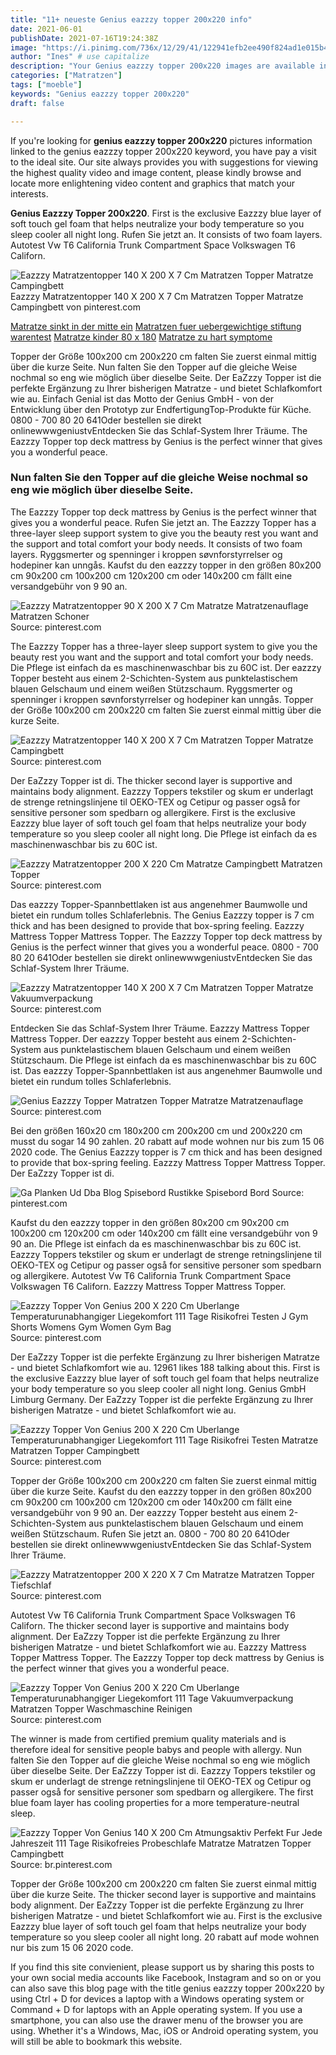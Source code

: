 ```yaml
---
title: "11+ neueste Genius eazzzy topper 200x220 info"
date: 2021-06-01
publishDate: 2021-07-16T19:24:38Z
image: "https://i.pinimg.com/736x/12/29/41/122941efb2ee490f824ad1e015b4a1f4.jpg"
author: "Ines" # use capitalize
description: "Your Genius eazzzy topper 200x220 images are available in this site. Genius eazzzy topper 200x220 are a topic that is being searched for and liked by netizens today. You can Download the Genius eazzzy topper 200x220 files here. Get all royalty-free photos."
categories: ["Matratzen"]
tags: ["moeble"]
keywords: "Genius eazzzy topper 200x220"
draft: false

---
```


If you're looking for **genius eazzzy topper 200x220** pictures information linked to the genius eazzzy topper 200x220 keyword, you have pay a visit to the ideal  site. Our site always  provides you with  suggestions  for viewing  the highest  quality video and image  content, please kindly browse and locate more enlightening video content and graphics that match your interests.

**Genius Eazzzy Topper 200x220**. First is the exclusive Eazzzy blue layer of soft touch gel foam that helps neutralize your body temperature so you sleep cooler all night long. Rufen Sie jetzt an. It consists of two foam layers. Autotest Vw T6 California Trunk Compartment Space Volkswagen T6 Californ.

![Eazzzy Matratzentopper 140 X 200 X 7 Cm Matratzen Topper Matratze Campingbett](https://i.pinimg.com/736x/57/61/f8/5761f87f258331e278c60bffb7ce9c20.jpg "Eazzzy Matratzentopper 140 X 200 X 7 Cm Matratzen Topper Matratze Campingbett")
Eazzzy Matratzentopper 140 X 200 X 7 Cm Matratzen Topper Matratze Campingbett von pinterest.com

[Matratze sinkt in der mitte ein](/matratze-sinkt-in-der-mitte-ein/)
[Matratzen fuer uebergewichtige stiftung warentest](/matratzen-fuer-uebergewichtige-stiftung-warentest/)
[Matratze kinder 80 x 180](/matratze-kinder-80-x-180/)
[Matratze zu hart symptome](/matratze-zu-hart-symptome/)

Topper der Größe 100x200 cm 200x220 cm falten Sie zuerst einmal mittig über die kurze Seite. Nun falten Sie den Topper auf die gleiche Weise nochmal so eng wie möglich über dieselbe Seite. Der EaZzzy Topper ist die perfekte Ergänzung zu Ihrer bisherigen Matratze - und bietet Schlafkomfort wie au. Einfach Genial ist das Motto der Genius GmbH - von der Entwicklung über den Prototyp zur EndfertigungTop-Produkte für Küche. 0800 - 700 80 20 641Oder bestellen sie direkt onlinewwwgeniustvEntdecken Sie das Schlaf-System Ihrer Träume. The Eazzzy Topper top deck mattress by Genius is the perfect winner that gives you a wonderful peace.

### Nun falten Sie den Topper auf die gleiche Weise nochmal so eng wie möglich über dieselbe Seite.

The Eazzzy Topper top deck mattress by Genius is the perfect winner that gives you a wonderful peace. Rufen Sie jetzt an. The Eazzzy Topper has a three-layer sleep support system to give you the beauty rest you want and the support and total comfort your body needs. It consists of two foam layers. Ryggsmerter og spenninger i kroppen søvnforstyrrelser og hodepiner kan unngås. Kaufst du den eazzzy topper in den größen 80x200 cm 90x200 cm 100x200 cm 120x200 cm oder 140x200 cm fällt eine versandgebühr von 9 90 an.


![Eazzzy Matratzentopper 90 X 200 X 7 Cm Matratze Matratzenauflage Matratzen Schoner](https://i.pinimg.com/originals/88/ff/2b/88ff2bf9c749182b4365fea889a80b44.jpg "Eazzzy Matratzentopper 90 X 200 X 7 Cm Matratze Matratzenauflage Matratzen Schoner")
Source: pinterest.com

The Eazzzy Topper has a three-layer sleep support system to give you the beauty rest you want and the support and total comfort your body needs. Die Pflege ist einfach da es maschinenwaschbar bis zu 60C ist. Der eazzzy Topper besteht aus einem 2-Schichten-System aus punktelastischem blauen Gelschaum und einem weißen Stützschaum. Ryggsmerter og spenninger i kroppen søvnforstyrrelser og hodepiner kan unngås. Topper der Größe 100x200 cm 200x220 cm falten Sie zuerst einmal mittig über die kurze Seite.

![Eazzzy Matratzentopper 140 X 200 X 7 Cm Matratzen Topper Matratze Campingbett](https://i.pinimg.com/736x/57/61/f8/5761f87f258331e278c60bffb7ce9c20.jpg "Eazzzy Matratzentopper 140 X 200 X 7 Cm Matratzen Topper Matratze Campingbett")
Source: pinterest.com

Der EaZzzy Topper ist di. The thicker second layer is supportive and maintains body alignment. Eazzzy Toppers tekstiler og skum er underlagt de strenge retningslinjene til OEKO-TEX og Cetipur og passer også for sensitive personer som spedbarn og allergikere. First is the exclusive Eazzzy blue layer of soft touch gel foam that helps neutralize your body temperature so you sleep cooler all night long. Die Pflege ist einfach da es maschinenwaschbar bis zu 60C ist.

![Eazzzy Matratzentopper 200 X 220 Cm Matratze Campingbett Matratzen Topper](https://i.pinimg.com/originals/5a/a8/6d/5aa86de7e5856d41f3efb9069698a588.jpg "Eazzzy Matratzentopper 200 X 220 Cm Matratze Campingbett Matratzen Topper")
Source: pinterest.com

Das eazzzy Topper-Spannbettlaken ist aus angenehmer Baumwolle und bietet ein rundum tolles Schlaferlebnis. The Genius Eazzzy topper is 7 cm thick and has been designed to provide that box-spring feeling. Eazzzy Mattress Topper Mattress Topper. The Eazzzy Topper top deck mattress by Genius is the perfect winner that gives you a wonderful peace. 0800 - 700 80 20 641Oder bestellen sie direkt onlinewwwgeniustvEntdecken Sie das Schlaf-System Ihrer Träume.

![Eazzzy Matratzentopper 140 X 200 X 7 Cm Matratzen Topper Matratze Vakuumverpackung](https://i.pinimg.com/736x/08/89/13/088913b50cfed321605a90188297fe01.jpg "Eazzzy Matratzentopper 140 X 200 X 7 Cm Matratzen Topper Matratze Vakuumverpackung")
Source: pinterest.com

Entdecken Sie das Schlaf-System Ihrer Träume. Eazzzy Mattress Topper Mattress Topper. Der eazzzy Topper besteht aus einem 2-Schichten-System aus punktelastischem blauen Gelschaum und einem weißen Stützschaum. Die Pflege ist einfach da es maschinenwaschbar bis zu 60C ist. Das eazzzy Topper-Spannbettlaken ist aus angenehmer Baumwolle und bietet ein rundum tolles Schlaferlebnis.

![Genius Eazzzy Topper Matratzen Topper Matratze Matratzenauflage](https://i.pinimg.com/736x/84/4f/95/844f95365612dbc2279391dc427f0687.jpg "Genius Eazzzy Topper Matratzen Topper Matratze Matratzenauflage")
Source: pinterest.com

Bei den größen 160x20 cm 180x200 cm 200x200 cm und 200x220 cm musst du sogar 14 90 zahlen. 20 rabatt auf mode wohnen nur bis zum 15 06 2020 code. The Genius Eazzzy topper is 7 cm thick and has been designed to provide that box-spring feeling. Eazzzy Mattress Topper Mattress Topper. Der EaZzzy Topper ist di.

![Ga Planken Ud Dba Blog Spisebord Rustikke Spisebord Bord](https://i.pinimg.com/originals/17/61/32/1761321404f6c3a218b7ae5db940ee81.jpg "Ga Planken Ud Dba Blog Spisebord Rustikke Spisebord Bord")
Source: pinterest.com

Kaufst du den eazzzy topper in den größen 80x200 cm 90x200 cm 100x200 cm 120x200 cm oder 140x200 cm fällt eine versandgebühr von 9 90 an. Die Pflege ist einfach da es maschinenwaschbar bis zu 60C ist. Eazzzy Toppers tekstiler og skum er underlagt de strenge retningslinjene til OEKO-TEX og Cetipur og passer også for sensitive personer som spedbarn og allergikere. Autotest Vw T6 California Trunk Compartment Space Volkswagen T6 Californ. Eazzzy Mattress Topper Mattress Topper.

![Eazzzy Topper Von Genius 200 X 220 Cm Uberlange Temperaturunabhangiger Liegekomfort 111 Tage Risikofrei Testen J Gym Shorts Womens Gym Women Gym Bag](https://i.pinimg.com/originals/5f/29/c9/5f29c94fa27845340d3bfd4b06fdf05f.jpg "Eazzzy Topper Von Genius 200 X 220 Cm Uberlange Temperaturunabhangiger Liegekomfort 111 Tage Risikofrei Testen J Gym Shorts Womens Gym Women Gym Bag")
Source: pinterest.com

Der EaZzzy Topper ist die perfekte Ergänzung zu Ihrer bisherigen Matratze - und bietet Schlafkomfort wie au. 12961 likes 188 talking about this. First is the exclusive Eazzzy blue layer of soft touch gel foam that helps neutralize your body temperature so you sleep cooler all night long. Genius GmbH Limburg Germany. Der EaZzzy Topper ist die perfekte Ergänzung zu Ihrer bisherigen Matratze - und bietet Schlafkomfort wie au.

![Eazzzy Topper Von Genius 200 X 220 Cm Uberlange Temperaturunabhangiger Liegekomfort 111 Tage Risikofrei Testen Matratze Matratzen Topper Campingbett](https://i.pinimg.com/originals/e6/25/9f/e6259fc018edaf0248866ca8ca9c5bd5.jpg "Eazzzy Topper Von Genius 200 X 220 Cm Uberlange Temperaturunabhangiger Liegekomfort 111 Tage Risikofrei Testen Matratze Matratzen Topper Campingbett")
Source: pinterest.com

Topper der Größe 100x200 cm 200x220 cm falten Sie zuerst einmal mittig über die kurze Seite. Kaufst du den eazzzy topper in den größen 80x200 cm 90x200 cm 100x200 cm 120x200 cm oder 140x200 cm fällt eine versandgebühr von 9 90 an. Der eazzzy Topper besteht aus einem 2-Schichten-System aus punktelastischem blauen Gelschaum und einem weißen Stützschaum. Rufen Sie jetzt an. 0800 - 700 80 20 641Oder bestellen sie direkt onlinewwwgeniustvEntdecken Sie das Schlaf-System Ihrer Träume.

![Eazzzy Matratzentopper 200 X 220 X 7 Cm Matratze Matratzen Topper Tiefschlaf](https://i.pinimg.com/736x/cf/79/84/cf79841872a0f32e70c50dc5fda1183f.jpg "Eazzzy Matratzentopper 200 X 220 X 7 Cm Matratze Matratzen Topper Tiefschlaf")
Source: pinterest.com

Autotest Vw T6 California Trunk Compartment Space Volkswagen T6 Californ. The thicker second layer is supportive and maintains body alignment. Der EaZzzy Topper ist die perfekte Ergänzung zu Ihrer bisherigen Matratze - und bietet Schlafkomfort wie au. Eazzzy Mattress Topper Mattress Topper. The Eazzzy Topper top deck mattress by Genius is the perfect winner that gives you a wonderful peace.

![Eazzzy Topper Von Genius 200 X 220 Cm Uberlange Temperaturunabhangiger Liegekomfort 111 Tage Vakuumverpackung Matratzen Topper Waschmaschine Reinigen](https://i.pinimg.com/736x/c2/c9/e5/c2c9e50481cfb31050e46e49320a6b10.jpg "Eazzzy Topper Von Genius 200 X 220 Cm Uberlange Temperaturunabhangiger Liegekomfort 111 Tage Vakuumverpackung Matratzen Topper Waschmaschine Reinigen")
Source: pinterest.com

The winner is made from certified premium quality materials and is therefore ideal for sensitive people babys and people with allergy. Nun falten Sie den Topper auf die gleiche Weise nochmal so eng wie möglich über dieselbe Seite. Der EaZzzy Topper ist di. Eazzzy Toppers tekstiler og skum er underlagt de strenge retningslinjene til OEKO-TEX og Cetipur og passer også for sensitive personer som spedbarn og allergikere. The first blue foam layer has cooling properties for a more temperature-neutral sleep.

![Eazzzy Topper Von Genius 140 X 200 Cm Atmungsaktiv Perfekt Fur Jede Jahreszeit 111 Tage Risikofreies Probeschlafe Matratze Matratzen Topper Campingbett](https://i.pinimg.com/736x/12/29/41/122941efb2ee490f824ad1e015b4a1f4.jpg "Eazzzy Topper Von Genius 140 X 200 Cm Atmungsaktiv Perfekt Fur Jede Jahreszeit 111 Tage Risikofreies Probeschlafe Matratze Matratzen Topper Campingbett")
Source: br.pinterest.com

Topper der Größe 100x200 cm 200x220 cm falten Sie zuerst einmal mittig über die kurze Seite. The thicker second layer is supportive and maintains body alignment. Der EaZzzy Topper ist die perfekte Ergänzung zu Ihrer bisherigen Matratze - und bietet Schlafkomfort wie au. First is the exclusive Eazzzy blue layer of soft touch gel foam that helps neutralize your body temperature so you sleep cooler all night long. 20 rabatt auf mode wohnen nur bis zum 15 06 2020 code.

If you find this site convienient, please support us by sharing this posts to your own social media accounts like Facebook, Instagram and so on or you can also save this blog page with the title genius eazzzy topper 200x220 by using Ctrl + D for devices a laptop with a Windows operating system or Command + D for laptops with an Apple operating system. If you use a smartphone, you can also use the drawer menu of the browser you are using. Whether it's a Windows, Mac, iOS or Android operating system, you will still be able to bookmark this website.
